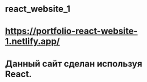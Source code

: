 # react_website_1
# https://portfolio-react-website-1.netlify.app/
# Данный сайт сделан используя React.

